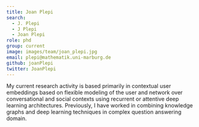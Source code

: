 ```yaml
---
title: Joan Plepi
search:
  - J. Plepi
  - J Plepi
  - Joan Plepi
role: phd
group: current
image: images/team/joan_plepi.jpg
email: plepi@mathematik.uni-marburg.de
github: joanPlepi
twitter: JoanPlepi
---
```


My current research activity is based primarily in contextual user embeddings based on flexible modeling of the user and network over conversational and social contexts using recurrent or attentive deep learning architectures. Previously, I have worked in combining knowledge graphs and deep learning techniques in complex question answering domain.
